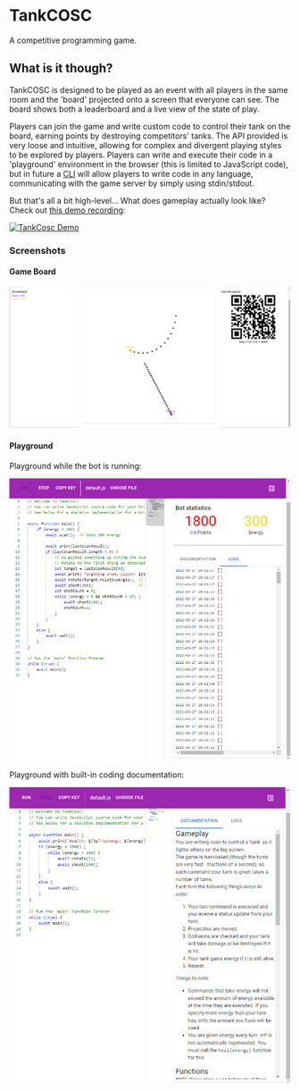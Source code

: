 # TankCOSC

A competitive programming game.

## What is it though?

TankCOSC is designed to be played as an event with all players in the same room and the 'board' projected onto a screen that everyone can see. The board shows both a leaderboard and a live view of the state of play.

Players can join the game and write custom code to control their tank on the board, earning points by destroying competitors' tanks. The API provided is very loose and intuitive, allowing for complex and divergent playing styles to be explored by players. Players can write and execute their code in a 'playground' environment in the browser (this is limited to JavaScript code), but in future a [CLI](cli) will allow players to write code in any language, communicating with the game server by simply using stdin/stdout.

But that's all a bit high-level... What does gameplay actually look like? Check out [this demo recording](https://youtu.be/it0__Wwqew8):

[![TankCosc Demo](https://img.youtube.com/vi/it0__Wwqew8/0.jpg)](https://youtu.be/it0__Wwqew8)

### Screenshots

#### Game Board

![Game Board](readme_assets/board.png)

#### Playground

Playground while the bot is running:

![Playground running](readme_assets/playground1.png)

Playground with built-in coding documentation:

![Playground editing](readme_assets/playground2.png)
